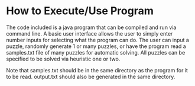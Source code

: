 How to Execute/Use Program
==========================

The code included is a java program that can be compiled and run via command line. A basic user interface allows the user to simply enter number inputs for 
selecting what the program can do. The user can input a puzzle, randomly generate 1 or many puzzles, or have the program read a samples.txt file of many puzzles for automatic solving. All puzzles can be specified to be solved via heuristic one or two.

Note that samples.txt should be in the same directory as the program for it to be read. output.txt should also be generated in the same directory.

